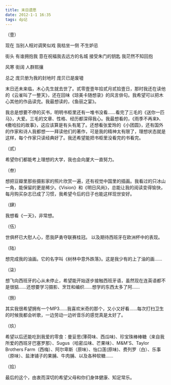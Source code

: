 ```yaml
---
title: 末日遗愿
date: 2012-1-1 16:35
tags: dp记
---
```


（壹）

 

 

现在 当别人相对调笑似戏 我枯坐一侧 不生妒忌


街头 有谁拥抱我 意在祝福我去远方的名城 接受朱门的钥匙 我茫然不知回抱


风寒 街阔 人群熙攘


总之 庞贝册为我的封地时 庞贝已是废墟

 


末日还未来临，木心先生就去世了。贰零壹壹年拾贰月贰拾壹日，那时我还在读他的《云雀叫了一整天》，还在回味《琼美卡随想录》的风言俳句。我希望可以把木心其他的作品读完。我最想读的，《鱼丽之宴》。

我总是想要不停的买书，明明书柜里还有一堆书没看……看完了三毛的《送你一匹马》，大爱。三毛的文章、性格、经历都深得我心。我最想看的，《雨季不再来》、《撒哈拉的故事》，这应该算是有头有尾了。还想看张爱玲的《小团圆》，还有国外的作家和诗人我都想一一拜读他们的著作，可是我的精神太有限了，理想状态就是这样，每个作家只读经典好了。我还希望能把书柜里没看完的书看完。

 

 


 （贰）

 


 希望你们都能考上理想的大学，我也会向厦大一直努力。

 

 


（叁）

 


想把豆瓣里那些摄影家的照片欣赏一遍，还有视觉中国里的插画。我看过的只冰山一角，能保留的更是稀少。《Vision》和《明日风尚》，总能让我的阅读变得愉快，每月购买杂志已成了习惯，我希望今后的日子也能这样现世安好。

 


（肆）

 


我想看《一天》，非常想。

 


（伍）

 


世俱杯已大慰人心，愿我萨勇夺联赛桂冠。
以及期待西班牙在欧洲杯中的表现。

 


（陆）

 

 


想完成我的油画。它的名字叫《树林中意外跌落》。这是我少有的上了油的画……

 

 

（柒）

 


 想飞向西班牙的心从未停止，希望能开始逐步接触西班牙语，虽然现在连英语都不是很掂……还想要学习摄影、烹饪和编织……想学的东西太多了阿……

 


（捌）

 


其实我很希望拥有一个MP3……我喜欢米奇的那个，又小又好看……每次打扫卫生的时候我都会听歌，一边劳动一边听音乐的感觉真是太好了。

 


（玖）

 


希望以后还能吃到我爱的零食：曼妥思(薄荷味、西瓜味)、珍宝珠棒棒糖（来自我所爱的西班牙巴塞罗那）、Sugus（哈密瓜味、芒果味）、M&M'S、Taylor Brothers Farm（西梅）、阿尔卑斯（原味）、怡口莲(原味)、费列罗（白）、乐事（原味）、盐津铺子的果脯、牛肉脯、以及各种软糖……

 


（拾）

 


最后的这个，由衷而深切的希望父母和你们身体健康、知足常乐。

 

